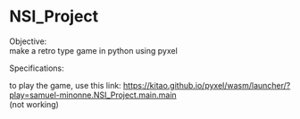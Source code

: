# NSI_Project

Objective:</br>
make a retro type game in python using pyxel

Specifications:


to play the game, use this link: https://kitao.github.io/pyxel/wasm/launcher/?play=samuel-minonne.NSI_Project.main.main 
</br>(not working)
